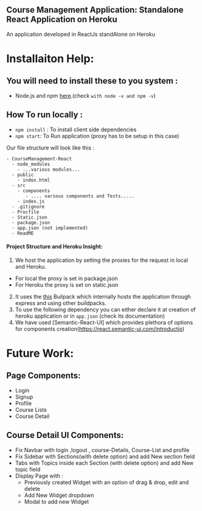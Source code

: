 ## Course Management Application: Standalone React Application on Heroku

An application developed in ReactJs standAlone on Heroku


# Installaiton Help:

## You will need to install these to you system :
  - Node.js and npm  [here](https://www.npmjs.com/get-npm).(check `with node -v and npm -v`)


## How To run locally :
  - `npm install` : To install client side dependencies
  - `npm start`: To Run application (proxy has to be setup in this case)


Our file structure will look like this :

    - CourseManagement-React
      - node_modules
        - ...various modules...
      - public
        - index.html
      - src
        - components
           - .... various components and Tests.....
        - index.js  
      - .gitignore
      - Procfile
      - Static.json
      - package.json
      - app.json (not implemented)
      - ReadME
   
#### Project Structure and Heroku Insight:
1. We host the application by setting the proxies for the request in local and Heroku.
  - For local the proxy is set in package.json
  - For Heroku the proxy is set on static.json
2. It uses the [this](https://github.com/mars/create-react-app-buildpack.git) Builpack which internally hosts the application through express and using other buildpacks.
3. To use the following dependency you can either declare it at creation of heroku application or in `app.json` (check its documentation)
4. We have used [Semantic-React-UI] which provides plethora of options for components creation(https://react.semantic-ui.com/introductio)
# Future Work:
## Page Components:
   - Login
   - Signup
   - Profile
   - Course Lists
   - Course Detail
   
## Course Detail UI Components:
  - Fix Navbar with login ,logout , course-Details, Course-List and profile
  - Fix Sidebar with Sections(with delete option) and add New section field
  - Tabs with Topics inside each Section (with delete option) and add New topic field
  - Display Page with :
    -   Previously created Widget with an option of drag & drop, edit and delete
    -   Add New Widget dropdown
    -   Modal to add new Widget
   


